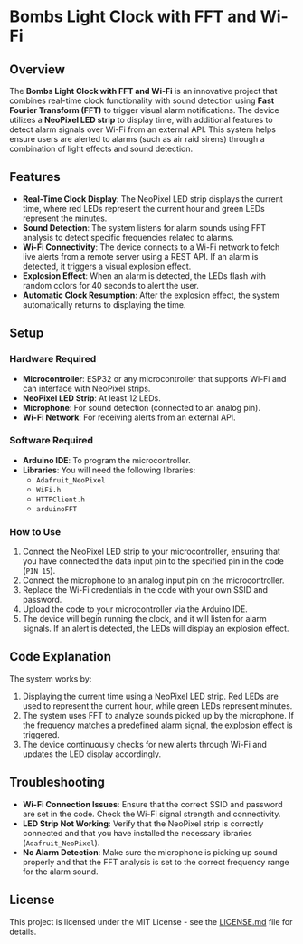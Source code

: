 # Bombs Light Clock with FFT and Wi-Fi

## Overview

The **Bombs Light Clock with FFT and Wi-Fi** is an innovative project that combines real-time clock functionality with sound detection using **Fast Fourier Transform (FFT)** to trigger visual alarm notifications. The device utilizes a **NeoPixel LED strip** to display time, with additional features to detect alarm signals over Wi-Fi from an external API. This system helps ensure users are alerted to alarms (such as air raid sirens) through a combination of light effects and sound detection.

## Features

- **Real-Time Clock Display**: The NeoPixel LED strip displays the current time, where red LEDs represent the current hour and green LEDs represent the minutes.
- **Sound Detection**: The system listens for alarm sounds using FFT analysis to detect specific frequencies related to alarms.
- **Wi-Fi Connectivity**: The device connects to a Wi-Fi network to fetch live alerts from a remote server using a REST API. If an alarm is detected, it triggers a visual explosion effect.
- **Explosion Effect**: When an alarm is detected, the LEDs flash with random colors for 40 seconds to alert the user.
- **Automatic Clock Resumption**: After the explosion effect, the system automatically returns to displaying the time.

## Setup

### Hardware Required

- **Microcontroller**: ESP32 or any microcontroller that supports Wi-Fi and can interface with NeoPixel strips.
- **NeoPixel LED Strip**: At least 12 LEDs.
- **Microphone**: For sound detection (connected to an analog pin).
- **Wi-Fi Network**: For receiving alerts from an external API.

### Software Required

- **Arduino IDE**: To program the microcontroller.
- **Libraries**: You will need the following libraries:
  - `Adafruit_NeoPixel`
  - `WiFi.h`
  - `HTTPClient.h`
  - `arduinoFFT`

### How to Use

1. Connect the NeoPixel LED strip to your microcontroller, ensuring that you have connected the data input pin to the specified pin in the code (`PIN 15`).
2. Connect the microphone to an analog input pin on the microcontroller.
3. Replace the Wi-Fi credentials in the code with your own SSID and password.
4. Upload the code to your microcontroller via the Arduino IDE.
5. The device will begin running the clock, and it will listen for alarm signals. If an alert is detected, the LEDs will display an explosion effect.

## Code Explanation

The system works by:

1. Displaying the current time using a NeoPixel LED strip. Red LEDs are used to represent the current hour, while green LEDs represent minutes.
2. The system uses FFT to analyze sounds picked up by the microphone. If the frequency matches a predefined alarm signal, the explosion effect is triggered.
3. The device continuously checks for new alerts through Wi-Fi and updates the LED display accordingly.

## Troubleshooting

- **Wi-Fi Connection Issues**: Ensure that the correct SSID and password are set in the code. Check the Wi-Fi signal strength and connectivity.
- **LED Strip Not Working**: Verify that the NeoPixel strip is correctly connected and that you have installed the necessary libraries (`Adafruit_NeoPixel`).
- **No Alarm Detection**: Make sure the microphone is picking up sound properly and that the FFT analysis is set to the correct frequency range for the alarm sound.

## License

This project is licensed under the MIT License - see the [LICENSE.md](LICENSE.md) file for details.
